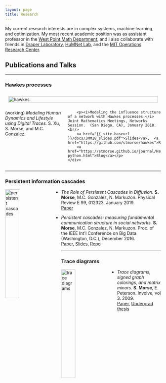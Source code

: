 ```yaml
---
layout: page
title: Research
---
```


My current research interests are in complex systems, machine learning, and optimization.  My most recent academic position was as assistant professor in the [West Point Math Department](https://www.usma.edu/math/SitePages/Math.aspx), and I also collaborate with friends in [Draper Laboratory](http://www.draper.com), [HuMNet Lab](http://humnetlab.mit.edu), and the [MIT Operations Research Center](https://orc.mit.edu).


## Publications and Talks

<hr>

### Hawkes processes

<div class="row">
    <div class="four columns">
        <img style="padding: 10px; float: center;" width="100%" src="{{ site.baseurl }}/images/example_multivar.png" alt="hawkes">
    </div>
    <div class="eight columns">
        <p>(working) <i>Modeling Human Dynamics and Lifestyle using Digital Traces.</i> S. Xu, S. Morse, and M.C. Gonzalez.</p>

        <p><i>Modeling the influence structure of a network with Hawkes processes.</i> Joint Mathematics Meetings, Networks Session.  (San Diego, CA), January 2018. <br/> 
        <a href="{{ site.baseurl }}/docs/JMM18_slides.pdf">Slides</a>,  <a href="https://github.com/stmorse/hawkes">Repo</a>,
        <a href="https://stmorse.github.io/journal/Hawkes-python.html">Blog</a></p>
    </div>
</div>

<hr>

### Persistent information cascades

<img style="padding: 0 30px 0 0; float: left;" width="30%" src="{{ site.baseurl }}/images/persistent.png" alt="persistent cascades">

- *The Role of Persistent Cascades in Diffusion.*  **S. Morse**, M.C. Gonzalez, N. Markuzon.  Physical Review E 99, 012323, January 2019. <br/>
<a href="{{ site.baseurl }}/docs/BigD348.pdf">Paper</a> 

- *Persistent cascades: measuring fundamental communication structure in social networks.* **S. Morse**, M.C. Gonzalez, N. Markuzon.  Proc. of the IEEE Int'l Conference on Big Data (Washington, D.C.), December 2016. <br/>
<a href="{{ site.baseurl }}/docs/BigD348.pdf">Paper</a>, <a href="{{ site.baseurl }}/docs/persistent-cascades-ieee.pdf">Slides</a>, <a href="https://github.com/stmorse/cascades">Repo</a>  


<hr>

### Trace diagrams

<img style="padding: 0 30px 0 0; float: left;" width="30%" src="{{ site.baseurl }}/images/diagrams.png" alt="trace diagrams">

- *Trace diagrams, signed graph colorings, and matrix minors.* **S. Morse**, E. Peterson. Involve, vol 3. 2009. <br/>
<a href="{{ site.baseurl }}/docs/tracediagrams.pdf">Paper</a>, <a href="{{ site.baseurl }}/docs/mainthesis.pdf">Undergrad thesis</a>
